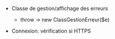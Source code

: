 - Classe de gestion/affichage des erreurs
  - throw -> new ClassGestionErreur($e)

- Connexion: vérification si HTTPS